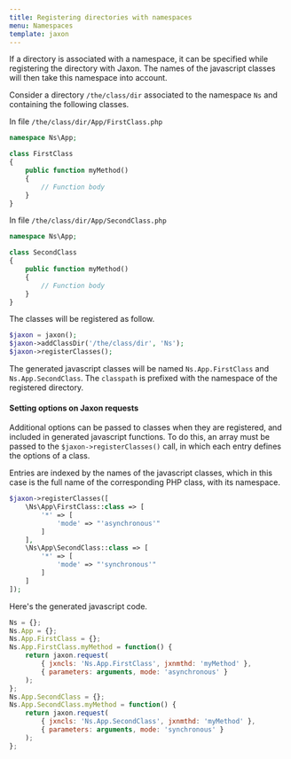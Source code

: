 ```yaml
---
title: Registering directories with namespaces
menu: Namespaces
template: jaxon
---
```


If a directory is associated with a namespace, it can be specified while registering the directory with Jaxon.
The names of the javascript classes will then take this namespace into account.

Consider a directory `/the/class/dir` associated to the namespace `Ns` and containing the following classes.

In file `/the/class/dir/App/FirstClass.php`

```php
namespace Ns\App;

class FirstClass
{
    public function myMethod()
    {
        // Function body
    }
}
```

In file `/the/class/dir/App/SecondClass.php`

```php
namespace Ns\App;

class SecondClass
{
    public function myMethod()
    {
        // Function body
    }
}
```

The classes will be registered as follow.

```php
$jaxon = jaxon();
$jaxon->addClassDir('/the/class/dir', 'Ns');
$jaxon->registerClasses();
```

The generated javascript classes will be named `Ns.App.FirstClass` and  `Ns.App.SecondClass`.
The `classpath` is prefixed with the namespace of the registered directory.

#### Setting options on Jaxon requests

Additional options can be passed to classes when they are registered, and included in generated javascript functions.
To do this, an array must be passed to the `$jaxon->registerClasses()` call, in which each entry defines the options of a class.

Entries are indexed by the names of the javascript classes, which in this case is the full name of the corresponding PHP class, with its namespace.

```php
$jaxon->registerClasses([
    \Ns\App\FirstClass::class => [
        '*' => [
            'mode' => "'asynchronous'"
        ]
    ],
    \Ns\App\SecondClass::class => [
        '*' => [
            'mode' => "'synchronous'"
        ]
    ]
]);
```

Here's the generated javascript code.

```js
Ns = {};
Ns.App = {};
Ns.App.FirstClass = {};
Ns.App.FirstClass.myMethod = function() {
    return jaxon.request(
        { jxncls: 'Ns.App.FirstClass', jxnmthd: 'myMethod' },
        { parameters: arguments, mode: 'asynchronous' }
    );
};
Ns.App.SecondClass = {};
Ns.App.SecondClass.myMethod = function() {
    return jaxon.request(
        { jxncls: 'Ns.App.SecondClass', jxnmthd: 'myMethod' },
        { parameters: arguments, mode: 'synchronous' }
    );
};
```
